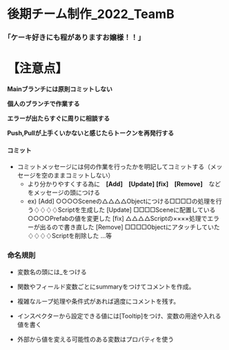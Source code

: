 # 後期チーム制作_2022_TeamB

### ｢ケーキ好きにも程がありますお嬢様！！｣


# 【注意点】


**Mainブランチには原則コミットしない**

**個人のブランチで作業する**

**エラーが出たらすぐに周りに相談する**

**Push,Pullが上手くいかないと感じたらトークンを再発行する**

#### コミット
- コミットメッセージには何の作業を行ったかを明記してコミットする（メッセージを空のままコミットしない）
  - より分かりやすくする為に　**[Add]**　**[Update]** **[fix]**　**[Remove]**　などをメッセージの頭につける
  - ex) 
        [Add] ○○○○Sceneの△△△△Objectにつける□□□□の処理を行う♢♢♢♢Scriptを生成した
        [Update] □□□□Sceneに配置している○○○○Prefabの値を変更した
        [fix] △△△△Scriptの××××処理でエラーが出るので書き直した
        [Remove] □□□□Objectにアタッチしていた♢♢♢♢Scriptを削除した
                                                                    …等
                                                                    
### 命名規則
- 変数名の頭には_をつける

- 関数やフィールド変数ごとにsummaryをつけてコメントを作成。

- 複雑なループ処理や条件式があれば適度にコメントを残す。

- インスペクターから設定できる値には[Tooltip]をつけ、変数の用途や入れる値を書く

- 外部から値を変える可能性のある変数はプロパティを使う　

